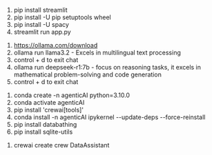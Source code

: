 <!-- streamlit -->
1. pip install streamlit
2. pip install -U pip setuptools wheel
3. pip install -U spacy
4. streamlit run app.py

<!-- ollama install -->
1. https://ollama.com/download 
2. ollama run llama3.2 - Excels in multilingual text processing
3. control + d to exit chat
4. ollama run deepseek-r1:7b - focus on reasoning tasks, it excels in mathematical problem-solving and code generation
5. control + d to exit chat

<!-- install packages -->
1. conda create -n agenticAI python=3.10.0
2. conda activate agenticAI
3. pip install 'crewai[tools]'
4. conda install -n agenticAI ipykernel --update-deps --force-reinstall
5. pip install databathing
6. pip install sqlite-utils



<!-- crewai project -->
1. crewai create crew DataAssistant
